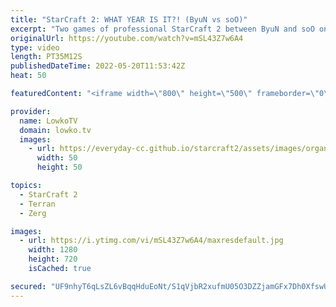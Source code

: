 ```yaml
---
title: "StarCraft 2: WHAT YEAR IS IT?! (ByuN vs soO)"
excerpt: "Two games of professional StarCraft 2 between ByuN and soO on old maps. In this video I cast a game of Zerg versus Terran on The King Sejong Station as well as Frost. Both of these maps were played in the early days of Legacy of the Void, and the earliest version of Frost is from back in Heart of the"
originalUrl: https://youtube.com/watch?v=mSL43Z7w6A4
type: video
length: PT35M12S
publishedDateTime: 2022-05-20T11:53:42Z
heat: 50

featuredContent: "<iframe width=\"800\" height=\"500\" frameborder=\"0\" src=\"https://www.youtube.com/embed/mSL43Z7w6A4\" allow=\"accelerometer; autoplay; encrypted-media; gyroscope; picture-in-picture\" allowfullscreen></iframe>"

provider:
  name: LowkoTV
  domain: lowko.tv
  images:
    - url: https://everyday-cc.github.io/starcraft2/assets/images/organizations/lowko.tv-50x50.jpg
      width: 50
      height: 50

topics:
  - StarCraft 2
  - Terran
  - Zerg

images:
  - url: https://i.ytimg.com/vi/mSL43Z7w6A4/maxresdefault.jpg
    width: 1280
    height: 720
    isCached: true

secured: "UF9nhyT6qLsZL6vBqqHduEoNt/S1qVjbR2xufmU05O3DZZjamGFx7Dh0XfswUhapssjDIko/6J3e8Am4jLaVlzoeA09usGAhrqWO9Wy2TPi3Q/eK6skXyh6v0Qnz+1gCBEaUYJqiBgvyzM8ca3hJA1rGlms8flX+xKQ39IygX3lVrYE5mV3ZWoDdVCHytg2adkqEsQFpY+b2fV4Mc1UKfiVsfN22fzPu5Z6RPa1Z7i1N7edyHRWB17NpsWK/Jh/A2YGX2Ww/leSdT1VgapoMoZvxwLhHviv2kGbX35C81lkChITEojoIHShgOb8r/Rt41C40P3DCNPD8B1JteB/1wLxy2kvM0K87YuKrcw+fyTj+WBOzbTpNc4ovM3QZsa5ymHkaKqxANjPE6T0+G0F695zCGinygJg/rtWOrCkrJ2M=;rrt7L53+EN/rj2Wcim6R4g=="
---
```


